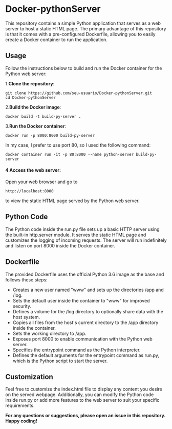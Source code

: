 # Docker-pythonServer
<p>This repository contains a simple Python application that serves as a web server to host a static HTML page. The primary advantage of this repository is that it comes with a pre-configured Dockerfile, allowing you to easily create a Docker container to run the application.</p>

## Usage
Follow the instructions below to build and run the Docker container for the Python web server:

1.**Clone the repository**:
```
git clone https://github.com/seu-usuario/Docker-pythonServer.git
cd Docker-pythonServer
```

2.**Build the Docker image**:
```
docker build -t build-py-server .
```
3.**Run the Docker container**:
```
docker run -p 8000:8000 build-py-server
````
In my case, I prefer to use port 80, so I used the following command:
```
docker container run -it -p 80:8000 --name python-server build-py-server
```

#### 4 Access the web server:

Open your web browser and go to 
``` 
http://localhost:8000
```
to view the static HTML page served by the Python web server.

## Python Code
The Python code inside the run.py file sets up a basic HTTP server using the built-in http.server module. It serves the static HTML page and customizes the logging of incoming requests. The server will run indefinitely and listen on port 8000 inside the Docker container.

## Dockerfile
The provided Dockerfile uses the official Python 3.6 image as the base and follows these steps:

- Creates a new user named "www" and sets up the directories /app and /log.
- Sets the default user inside the container to "www" for improved security.
- Defines a volume for the /log directory to optionally share data with the host system.
- Copies all files from the host's current directory to the /app directory inside the container.
- Sets the working directory to /app.
- Exposes port 8000 to enable communication with the Python web server.
- Specifies the entrypoint command as the Python interpreter.
- Defines the default arguments for the entrypoint command as run.py, which is the Python script to start the server.

## Customization
Feel free to customize the index.html file to display any content you desire on the served webpage. Additionally, you can modify the Python code inside run.py or add more features to the web server to suit your specific requirements.

**For any questions or suggestions, please open an issue in this repository. Happy coding!**

